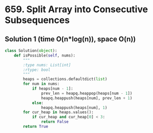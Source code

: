# 659. Split Array into Consecutive Subsequences

## Solution 1 (time O(n*log(n)), space O(n))

```python
class Solution(object):
    def isPossible(self, nums):
        """
        :type nums: List[int]
        :rtype: bool
        """
        heaps = collections.defaultdict(list)
        for num in nums:
            if heaps[num - 1]:
                prev_len = heapq.heappop(heaps[num - 1])
                heapq.heappush(heaps[num], prev_len + 1)
            else:
                heapq.heappush(heaps[num], 1)
        for cur_heap in heaps.values():
            if cur_heap and cur_heap[0] < 3:
                return False
        return True
```
